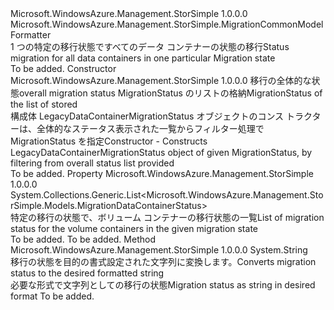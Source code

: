 <Type Name="LegacyDataContainerMigrationStatus" FullName="Microsoft.WindowsAzure.Management.StorSimple.LegacyDataContainerMigrationStatus">
  <TypeSignature Language="C#" Value="public class LegacyDataContainerMigrationStatus : Microsoft.WindowsAzure.Management.StorSimple.MigrationCommonModelFormatter" />
  <TypeSignature Language="ILAsm" Value=".class public auto ansi beforefieldinit LegacyDataContainerMigrationStatus extends Microsoft.WindowsAzure.Management.StorSimple.MigrationCommonModelFormatter" />
  <TypeSignature Language="DocId" Value="T:Microsoft.WindowsAzure.Management.StorSimple.LegacyDataContainerMigrationStatus" />
  <TypeSignature Language="VB.NET" Value="Public Class LegacyDataContainerMigrationStatus&#xA;Inherits MigrationCommonModelFormatter" />
  <TypeSignature Language="F#" Value="type LegacyDataContainerMigrationStatus = class&#xA;    inherit MigrationCommonModelFormatter" />
  <AssemblyInfo>
    <AssemblyName>Microsoft.WindowsAzure.Management.StorSimple</AssemblyName>
    <AssemblyVersion>1.0.0.0</AssemblyVersion>
  </AssemblyInfo>
  <Base>
    <BaseTypeName>Microsoft.WindowsAzure.Management.StorSimple.MigrationCommonModelFormatter</BaseTypeName>
  </Base>
  <Interfaces />
  <Docs>
    <summary>
            <span data-ttu-id="0df52-101">1 つの特定の移行状態ですべてのデータ コンテナーの状態の移行</span><span class="sxs-lookup"><span data-stu-id="0df52-101">Status migration for all data containers in one particular Migration state</span></span>
            </summary>
    <remarks>To be added.</remarks>
  </Docs>
  <Members>
    <Member MemberName=".ctor">
      <MemberSignature Language="C#" Value="public LegacyDataContainerMigrationStatus (System.Collections.Generic.List&lt;Microsoft.WindowsAzure.Management.StorSimple.Models.MigrationDataContainerStatus&gt; overallStatusList, Microsoft.WindowsAzure.Management.StorSimple.Models.MigrationStatus type);" />
      <MemberSignature Language="ILAsm" Value=".method public hidebysig specialname rtspecialname instance void .ctor(class System.Collections.Generic.List`1&lt;class Microsoft.WindowsAzure.Management.StorSimple.Models.MigrationDataContainerStatus&gt; overallStatusList, valuetype Microsoft.WindowsAzure.Management.StorSimple.Models.MigrationStatus type) cil managed" />
      <MemberSignature Language="DocId" Value="M:Microsoft.WindowsAzure.Management.StorSimple.LegacyDataContainerMigrationStatus.#ctor(System.Collections.Generic.List{Microsoft.WindowsAzure.Management.StorSimple.Models.MigrationDataContainerStatus},Microsoft.WindowsAzure.Management.StorSimple.Models.MigrationStatus)" />
      <MemberSignature Language="VB.NET" Value="Public Sub New (overallStatusList As List(Of MigrationDataContainerStatus), type As MigrationStatus)" />
      <MemberSignature Language="F#" Value="new Microsoft.WindowsAzure.Management.StorSimple.LegacyDataContainerMigrationStatus : System.Collections.Generic.List&lt;Microsoft.WindowsAzure.Management.StorSimple.Models.MigrationDataContainerStatus&gt; * Microsoft.WindowsAzure.Management.StorSimple.Models.MigrationStatus -&gt; Microsoft.WindowsAzure.Management.StorSimple.LegacyDataContainerMigrationStatus" Usage="new Microsoft.WindowsAzure.Management.StorSimple.LegacyDataContainerMigrationStatus (overallStatusList, type)" />
      <MemberType>Constructor</MemberType>
      <AssemblyInfo>
        <AssemblyName>Microsoft.WindowsAzure.Management.StorSimple</AssemblyName>
        <AssemblyVersion>1.0.0.0</AssemblyVersion>
      </AssemblyInfo>
      <Parameters>
        <Parameter Name="overallStatusList" Type="System.Collections.Generic.List&lt;Microsoft.WindowsAzure.Management.StorSimple.Models.MigrationDataContainerStatus&gt;" />
        <Parameter Name="type" Type="Microsoft.WindowsAzure.Management.StorSimple.Models.MigrationStatus" />
      </Parameters>
      <Docs>
        <param name="overallStatusList"><span data-ttu-id="0df52-102">移行の全体的な状態</span><span class="sxs-lookup"><span data-stu-id="0df52-102">overall migration status</span></span></param>
        <param name="type"><span data-ttu-id="0df52-103">MigrationStatus のリストの格納</span><span class="sxs-lookup"><span data-stu-id="0df52-103">MigrationStatus of the list of stored</span></span></param>
        <summary>
            <span data-ttu-id="0df52-104">構成体 LegacyDataContainerMigrationStatus オブジェクトのコンス トラクターは、全体的なステータス表示された一覧からフィルター処理で MigrationStatus を指定</span><span class="sxs-lookup"><span data-stu-id="0df52-104">Constructor - Constructs LegacyDataContainerMigrationStatus object of given MigrationStatus, by filtering from overall status list provided</span></span> 
            </summary>
        <remarks>To be added.</remarks>
      </Docs>
    </Member>
    <Member MemberName="StatusList">
      <MemberSignature Language="C#" Value="public System.Collections.Generic.List&lt;Microsoft.WindowsAzure.Management.StorSimple.Models.MigrationDataContainerStatus&gt; StatusList { get; set; }" />
      <MemberSignature Language="ILAsm" Value=".property instance class System.Collections.Generic.List`1&lt;class Microsoft.WindowsAzure.Management.StorSimple.Models.MigrationDataContainerStatus&gt; StatusList" />
      <MemberSignature Language="DocId" Value="P:Microsoft.WindowsAzure.Management.StorSimple.LegacyDataContainerMigrationStatus.StatusList" />
      <MemberSignature Language="VB.NET" Value="Public Property StatusList As List(Of MigrationDataContainerStatus)" />
      <MemberSignature Language="F#" Value="member this.StatusList : System.Collections.Generic.List&lt;Microsoft.WindowsAzure.Management.StorSimple.Models.MigrationDataContainerStatus&gt; with get, set" Usage="Microsoft.WindowsAzure.Management.StorSimple.LegacyDataContainerMigrationStatus.StatusList" />
      <MemberType>Property</MemberType>
      <AssemblyInfo>
        <AssemblyName>Microsoft.WindowsAzure.Management.StorSimple</AssemblyName>
        <AssemblyVersion>1.0.0.0</AssemblyVersion>
      </AssemblyInfo>
      <ReturnValue>
        <ReturnType>System.Collections.Generic.List&lt;Microsoft.WindowsAzure.Management.StorSimple.Models.MigrationDataContainerStatus&gt;</ReturnType>
      </ReturnValue>
      <Docs>
        <summary>
            <span data-ttu-id="0df52-105">特定の移行の状態で、ボリューム コンテナーの移行状態の一覧</span><span class="sxs-lookup"><span data-stu-id="0df52-105">List of migration status for the volume containers in the given migration state</span></span> 
            </summary>
        <value>To be added.</value>
        <remarks>To be added.</remarks>
      </Docs>
    </Member>
    <Member MemberName="ToString">
      <MemberSignature Language="C#" Value="public override string ToString ();" />
      <MemberSignature Language="ILAsm" Value=".method public hidebysig virtual instance string ToString() cil managed" />
      <MemberSignature Language="DocId" Value="M:Microsoft.WindowsAzure.Management.StorSimple.LegacyDataContainerMigrationStatus.ToString" />
      <MemberSignature Language="VB.NET" Value="Public Overrides Function ToString () As String" />
      <MemberSignature Language="F#" Value="override this.ToString : unit -&gt; string" Usage="legacyDataContainerMigrationStatus.ToString " />
      <MemberType>Method</MemberType>
      <AssemblyInfo>
        <AssemblyName>Microsoft.WindowsAzure.Management.StorSimple</AssemblyName>
        <AssemblyVersion>1.0.0.0</AssemblyVersion>
      </AssemblyInfo>
      <ReturnValue>
        <ReturnType>System.String</ReturnType>
      </ReturnValue>
      <Parameters />
      <Docs>
        <summary>
            <span data-ttu-id="0df52-106">移行の状態を目的の書式設定された文字列に変換します。</span><span class="sxs-lookup"><span data-stu-id="0df52-106">Converts migration status to the desired formatted string</span></span>
            </summary>
        <returns><span data-ttu-id="0df52-107">必要な形式で文字列としての移行の状態</span><span class="sxs-lookup"><span data-stu-id="0df52-107">Migration status as string in desired format</span></span></returns>
        <remarks>To be added.</remarks>
      </Docs>
    </Member>
  </Members>
</Type>